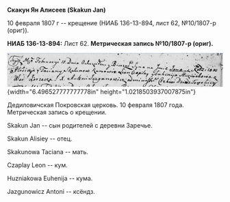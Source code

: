 **Скакун Ян Алисеев (Skakun Jan)**

10 февраля 1807 г -- крещение (НИАБ 136-13-894, лист 62, №10/1807-р
(ориг)).

**НИАБ 136-13-894:** Лист 62. **Метрическая запись №10/1807-р (ориг).**

![](./media/fa44946ea6ca3431b19b2f82dc91e5480ce29450.png){width="6.496527777777778in"
height="1.0218503937007875in"}

Дедиловичская Покровская церковь. 10 февраля 1807 года. Метрическая
запись о крещении.

Skakun Jan -- сын родителей с деревни Заречье.

Skakun Alisiey -- отец.

Skakunowa Taciana -- мать.

Czaplay Leon -- кум.

Huzniakowa Euhenija -- кума.

Jazgunowicz Antoni -- ксёндз.
